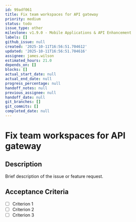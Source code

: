 ```yaml
---
id: 99adf061
title: Fix team workspaces for API gateway
priority: medium
status: todo
issue_type: other
milestone: v1.9.0 - Mobile Applications & API Enhancement
labels: []
github_issue: null
created: '2025-10-11T16:56:51.704612'
updated: '2025-10-11T16:56:51.704616'
assignee: james.wilson
estimated_hours: 21.0
depends_on: []
blocks: []
actual_start_date: null
actual_end_date: null
progress_percentage: null
handoff_notes: null
previous_assignee: null
handoff_date: null
git_branches: []
git_commits: []
completed_date: null
---
```


# Fix team workspaces for API gateway

## Description

Brief description of the issue or feature request.

## Acceptance Criteria

- [ ] Criterion 1
- [ ] Criterion 2
- [ ] Criterion 3